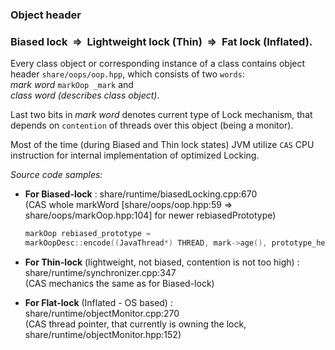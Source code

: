 ### Object header
### Biased lock  &nbsp;=>&nbsp;  Lightweight lock (Thin)  &nbsp;=>&nbsp;  Fat lock (Inflated).

Every class object or corresponding instance of a class contains object header `share/oops/oop.hpp`, which consists of two `words`:  
*mark word* `markOop _mark` and  
*class word (describes class object)*.

Last two bits in *mark word* denotes current type of Lock mechanism, that depends on `contention` of threads over this object (being a monitor).

Most of the time (during Biased and Thin lock states) JVM utilize `CAS` CPU instruction for internal implementation of optimized Locking.  

*Source code samples:*    

* **For Biased-lock** : share/runtime/biasedLocking.cpp:670  
(CAS whole markWord [share/oops/oop.hpp:59 => share/oops/markOop.hpp:104] for newer rebiasedPrototype)
  ```C++
  markOop rebiased_prototype = 
  markOopDesc::encode((JavaThread*) THREAD, mark->age(), prototype_header->bias_epoch());
  ```
* **For Thin-lock** (lightweight, not biased, contention is not too high) : share/runtime/synchronizer.cpp:347  
(CAS mechanics the same as for Biased-lock)

* **For Flat-lock** (Inflated - OS based) : share/runtime/objectMonitor.cpp:270  
(CAS thread pointer, that currently is owning the lock, share/runtime/objectMonitor.hpp:152) 
